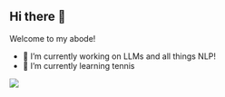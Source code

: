 ## Hi there 👋

Welcome to my abode!
- 🔭 I’m currently working on LLMs and all things NLP!
- 🌱 I’m currently learning tennis

![](https://komarev.com/ghpvc/?username=raavi02)

<!--
**raavi02/raavi02** is a ✨ _special_ ✨ repository because its `README.md` (this file) appears on your GitHub profile.

Here are some ideas to get you started:

- 🔭 I’m currently working on ...
- 🌱 I’m currently learning ...
- 👯 I’m looking to collaborate on ...
- 🤔 I’m looking for help with ...
- 💬 Ask me about ...
- 📫 How to reach me: ...
- 😄 Pronouns: ...
- ⚡ Fun fact: ...
-->

